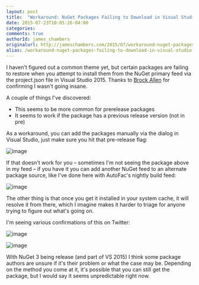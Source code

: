 ```yaml
---
layout: post
title:  "Workaround: NuGet Packages Failing to Download in Visual Studio 2015 RTM"
date: 2015-07-23T10:05:26-04:00
categories:
comments: true
authorId: james_chambers
originalurl: http://jameschambers.com/2015/07/workaround-nuget-packages-failing-to-download-in-visual-studio-2015-rtm/
alias: /workaround-nuget-packages-failing-to-download-in-visual-studio-2015-rtm/
---
```


I haven't figured out a common theme yet, but certain packages are failing to restore when you attempt to install them from the NuGet primary feed via the project.json file in Visual Studio 2015. Thanks to [Brock Allen][1] for confirming I wasn't going insane.

A couple of things I've discovered:

* This seems to be more common for prerelease packages
* It seems to work if the package has a previous release version (not in pre)

As a workaround, you can add the packages manually via the dialog in Visual Studio, just make sure you hit that pre-release flag:

![image][2]

If that doesn't work for you – sometimes I'm not seeing the package above in my feed – if you have it you can add another NuGet feed to an alternate package source, like I've done here with AutoFac's nightly build feed:

![image][3]

The other thing is that once you get it installed in your system cache, it will resolve it from there, which I imagine makes it harder to triage for anyone trying to figure out what's going on.

I'm seeing various confirmations of this on Twitter:

![image][4]

![image][5]

With NuGet 3 being release (and part of VS 2015) I think some package authors are unsure if it's their problem or what the case may be. Depending on the method you come at it, it's possible that you can still get the package, but I would say it seems unpredictable right now.

[1]: https://twitter.com/BrockLAllen
[2]: http://jameschambers.com/wp-content/uploads/2015/07/image3.png "image"
[3]: http://jameschambers.com/wp-content/uploads/2015/07/image_thumb1.png "image"
[4]: http://jameschambers.com/wp-content/uploads/2015/07/image5.png "image"
[5]: http://jameschambers.com/wp-content/uploads/2015/07/image6.png "image"
  